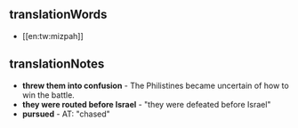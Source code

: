 ## translationWords

* [[en:tw:mizpah]]

## translationNotes

* **threw them into confusion** - The Philistines became uncertain of how to win the battle.
* **they were routed before Israel** - "they were defeated before Israel"
* **pursued** - AT: "chased"
